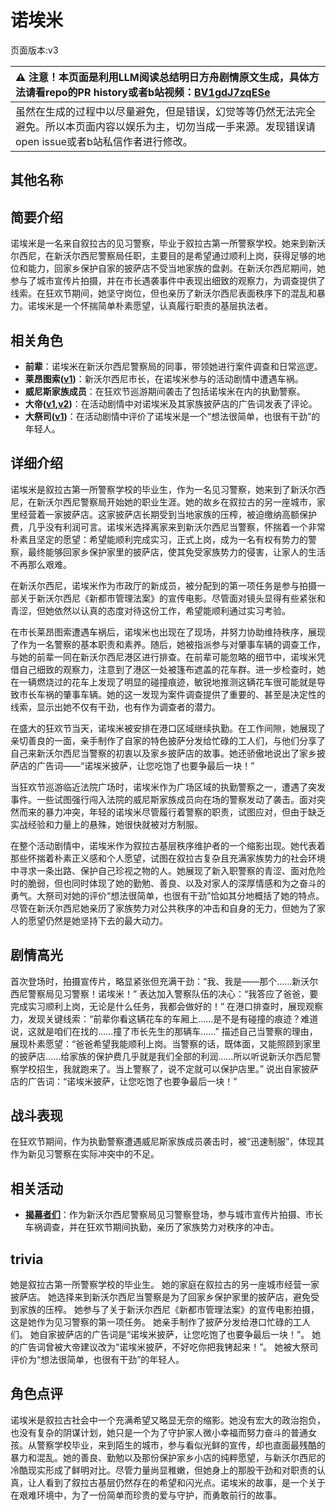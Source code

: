 # 诺埃米
页面版本:v3
 

| :warning: 注意！本页面是利用LLM阅读总结明日方舟剧情原文生成，具体方法请看repo的PR history或者b站视频：[BV1gdJ7zqESe](https://www.bilibili.com/video/BV1gdJ7zqESe/)         |
|:----------------------------|
| 虽然在生成的过程中以尽量避免，但是错误，幻觉等等仍然无法完全避免。所以本页面内容以娱乐为主，切勿当成一手来源。发现错误请open issue或者b站私信作者进行修改。|



## 其他名称

## 简要介绍
诺埃米是一名来自叙拉古的见习警察，毕业于叙拉古第一所警察学校。她来到新沃尔西尼，在新沃尔西尼警察局任职，主要目的是希望通过顺利上岗，获得足够的地位和能力，回家乡保护自家的披萨店不受当地家族的盘剥。在新沃尔西尼期间，她参与了城市宣传片拍摄，并在市长遇袭事件中表现出细致的观察力，为调查提供了线索。在狂欢节期间，她坚守岗位，但也亲历了新沃尔西尼表面秩序下的混乱和暴力。诺埃米是一个怀揣简单朴素愿望，认真履行职责的基层执法者。
## 相关角色
-   **前辈**：诺埃米在新沃尔西尼警察局的同事，带领她进行案件调查和日常巡逻。
-   **莱昂图索([v1](../chars/extended_char_lai_ang_tu_suo.md))**：新沃尔西尼市长，在诺埃米参与的活动剧情中遭遇车祸。
-   **威尼斯家族成员**：在狂欢节巡游期间袭击了包括诺埃米在内的执勤警察。
-   **大帝([v1](../chars/extended_char_da_di.md),[v2](extended_char_da_di.md))**：在活动剧情中对诺埃米及其家族披萨店的广告词发表了评论。
-   **大祭司([v1](../chars/extended_char_da_ji_si.md))**：在活动剧情中评价了诺埃米是一个“想法很简单，也很有干劲”的年轻人。
## 详细介绍
诺埃米是叙拉古第一所警察学校的毕业生，作为一名见习警察，她来到了新沃尔西尼，在新沃尔西尼警察局开始她的职业生涯。她的故乡在叙拉古的另一座城市，家里经营着一家披萨店。这家披萨店长期受到当地家族的压榨，被迫缴纳高额保护费，几乎没有利润可言。诺埃米选择离家来到新沃尔西尼当警察，怀揣着一个非常朴素且坚定的愿望：希望能顺利完成实习，正式上岗，成为一名有权有势力的警察，最终能够回家乡保护家里的披萨店，使其免受家族势力的侵害，让家人的生活不再那么艰难。

在新沃尔西尼，诺埃米作为市政厅的新成员，被分配到的第一项任务是参与拍摄一部关于新沃尔西尼《新都市管理法案》的宣传电影。尽管面对镜头显得有些紧张和青涩，但她依然以认真的态度对待这份工作，希望能顺利通过实习考验。

在市长莱昂图索遭遇车祸后，诺埃米也出现在了现场，并努力协助维持秩序，展现了作为一名警察的基本职责和素养。随后，她被指派参与对肇事车辆的调查工作，与她的前辈一同在新沃尔西尼港区进行排查。在前辈可能忽略的细节中，诺埃米凭借自己细致的观察力，注意到了港区一处被篷布遮盖的花车群。进一步检查时，她在一辆燃烧过的花车上发现了明显的碰撞痕迹，敏锐地推测这辆花车很可能就是导致市长车祸的肇事车辆。她的这一发现为案件调查提供了重要的、甚至是决定性的线索，显示出她不仅有干劲，也有作为调查者的潜力。

在盛大的狂欢节当天，诺埃米被安排在港口区域继续执勤。在工作间隙，她展现了亲切善良的一面，亲手制作了自家的特色披萨分发给忙碌的工人们，与他们分享了自己来新沃尔西尼当警察的初衷以及家乡披萨店的故事。她还骄傲地说出了家乡披萨店的广告词——“诺埃米披萨，让您吃饱了也要争最后一块！”

当狂欢节巡游临近法院广场时，诺埃米作为广场区域的执勤警察之一，遭遇了突发事件。一些试图强行闯入法院的威尼斯家族成员向在场的警察发动了袭击。面对突然而来的暴力冲突，年轻的诺埃米尽管履行着警察的职责，试图应对，但由于缺乏实战经验和力量上的悬殊，她很快就被对方制服。

在整个活动剧情中，诺埃米作为叙拉古基层秩序维护者的一个缩影出现。她代表着那些怀揣着朴素正义感和个人愿望，试图在叙拉古复杂且充满家族势力的社会环境中寻求一条出路、保护自己珍视之物的人。她展现了新入职警察的青涩、面对危险时的脆弱，但也同时体现了她的勤勉、善良、以及对家人的深厚情感和为之奋斗的勇气。大祭司对她的评价“想法很简单，也很有干劲”恰如其分地概括了她的特点。尽管在新沃尔西尼她亲历了家族势力对公共秩序的冲击和自身的无力，但她为了家人的愿望仍然是她坚持下去的最大动力。
## 剧情高光
首次登场时，拍摄宣传片，略显紧张但充满干劲：“我、我是——那个......新沃尔西尼警察局见习警察！诺埃米！”
表达加入警察队伍的决心：“我答应了爸爸，要完成实习顺利上岗，无论是什么任务，我都会做好的！”
在港口排查时，展现观察力，发现关键线索：“前辈你看这辆花车的车厢上......是不是有碰撞的痕迹？难道说，这就是咱们在找的......撞了市长先生的那辆车......”
描述自己当警察的理由，展现朴素愿望：“爸爸希望我能顺利上岗。当警察的话，既体面，又能照顾到家里的披萨店......给家族的保护费几乎就是我们全部的利润......所以听说新沃尔西尼警察学校招生，我就跑来了。当上警察了，说不定就可以保护店里。”
说出自家披萨店的广告词：“诺埃米披萨，让您吃饱了也要争最后一块！”
## 战斗表现
在狂欢节期间，作为执勤警察遭遇威尼斯家族成员袭击时，被“迅速制服”，体现其作为新见习警察在实际冲突中的不足。
## 相关活动
-   **[揭幕者们](../stories/act38side.md)**：作为新沃尔西尼警察局见习警察登场，参与城市宣传片拍摄、市长车祸调查，并在狂欢节期间执勤，亲历了家族势力对秩序的冲击。
## trivia
她是叙拉古第一所警察学校的毕业生。
她的家庭在叙拉古的另一座城市经营一家披萨店。
她选择来到新沃尔西尼当警察是为了回家乡保护家里的披萨店，避免受到家族的压榨。
她参与了关于新沃尔西尼《新都市管理法案》的宣传电影拍摄，这是她作为见习警察的第一项任务。
她亲手制作了披萨分发给港口忙碌的工人们。
她自家披萨店的广告词是“诺埃米披萨，让您吃饱了也要争最后一块！”。
她的广告词曾被大帝建议改为“诺埃米披萨，不好吃你把我铐起来！”。
她被大祭司评价为“想法很简单，也很有干劲”的年轻人。
## 角色点评
诺埃米是叙拉古社会中一个充满希望又略显无奈的缩影。她没有宏大的政治抱负，也没有复杂的阴谋计划，她只是一个为了守护家人微小幸福而努力奋斗的普通女孩。从警察学校毕业，来到陌生的城市，参与看似光鲜的宣传，却也直面最残酷的暴力和混乱。她的善良、勤勉以及那份保护家乡小店的纯粹愿望，与新沃尔西尼的冷酷现实形成了鲜明对比。尽管力量尚显稚嫩，但她身上的那股干劲和对职责的认真，让人看到了叙拉古基层仍然存在的希望和闪光点。诺埃米的故事，是一个关于在艰难环境中，为了一份简单而珍贵的爱与守护，而勇敢前行的故事。